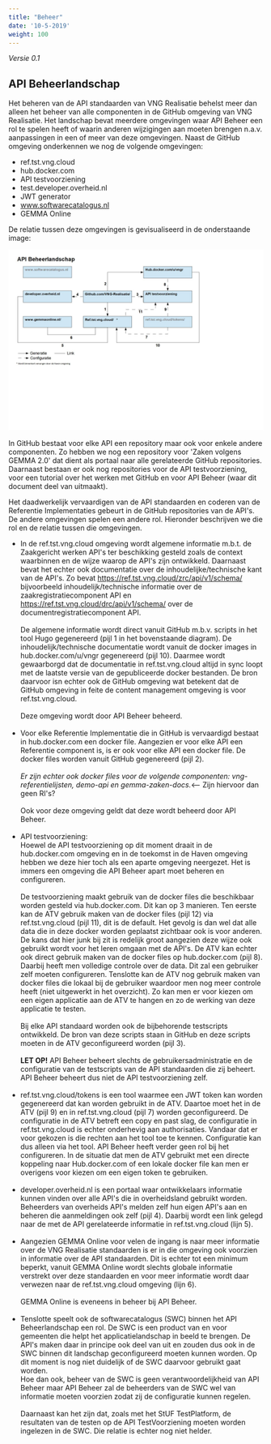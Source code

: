 ```yaml
---
title: "Beheer"
date: '10-5-2019'
weight: 100
---
```


*Versie 0.1*

## API Beheerlandschap

Het beheren van de API standaarden van VNG Realisatie behelst meer dan alleen het beheer van alle componenten in de GitHub omgeving van VNG Realisatie. Het landschap bevat meerdere omgevingen waar API Beheer een rol te spelen heeft of waarin anderen wijzigingen aan moeten brengen n.a.v. aanpassingen in een of meer van deze omgevingen. Naast de GitHub omgeving onderkennen we nog de volgende omgevingen:

- ref.tst.vng.cloud
- hub.docker.com
- API testvoorziening
- test.developer.overheid.nl
- JWT generator
- www.softwarecatalogus.nl
- GEMMA Online

De relatie tussen deze omgevingen is gevisualiseerd in de onderstaande image:

![API Beheerlandschap](https://github.com/VNG-Realisatie/api-beheer/blob/master/API%20Beheerlandschap.jpg)

In GitHub bestaat voor elke API een repository maar ook voor enkele andere componenten. Zo hebben we nog een repository voor 'Zaken volgens GEMMA 2.0' dat dient als portaal naar alle gerelateerde GitHub repositories.
Daarnaast bestaan er ook nog repositories voor de API testvoorziening, voor een tutorial over het werken met GitHub en voor API Beheer (waar dit document deel van uitmaakt).

Het daadwerkelijk vervaardigen van de API standaarden en coderen van de Referentie Implementaties gebeurt in de GitHub repositories van de API's. De andere omgevingen spelen een andere rol. Hieronder beschrijven we die rol en de relatie tussen die omgevingen.
* In de ref.tst.vng.cloud omgeving wordt algemene informatie m.b.t. de Zaakgericht werken API's ter beschikking gesteld zoals de context waarbinnen en de wijze waarop de API's zijn ontwikkeld. Daarnaast bevat het echter ook documentatie over de inhoudelijke/technische kant van de API's. Zo bevat 
https://ref.tst.vng.cloud/zrc/api/v1/schema/ bijvoorbeeld inhoudelijk/technische informatie over de zaakregistratiecomponent API en https://ref.tst.vng.cloud/drc/api/v1/schema/ over de documentregistratiecomponent API.<br/><br/>De algemene informatie wordt direct vanuit GitHub m.b.v. scripts in het tool Hugo gegenereerd (pijl 1 in het bovenstaande diagram). 
De inhoudelijk/technische documentatie wordt vanuit de docker images in hub.docker.com/u/vngr gegenereerd (pijl 10). Daarmee wordt gewaarborgd dat de documentatie in ref.tst.vng.cloud altijd in sync loopt met de laatste versie van de gepubliceerde docker bestanden. De bron daarvoor isn echter ook de GitHub omgeving wat betekent dat de GitHub omgeving in feite de content management omgeving is voor ref.tst.vng.cloud.<br/><br/>Deze omgeving wordt door API Beheer beheerd.<br/><br/>
* Voor elke Referentie Implementatie die in GitHub is vervaardigd bestaat in hub.docker.com een docker file. Aangezien er voor elke API een Referentie component is, is er ook voor elke API een docker file. De docker files worden vanuit GitHub gegenereerd (pijl 2).<br/><br/>_Er zijn echter ook docker files voor de volgende componenten: vng-referentielijsten, demo-api en  gemma-zaken-docs._<-- Zijn hiervoor dan geen RI's?<br/><br/>Ook voor deze omgeving geldt dat deze wordt beheerd door API Beheer.<br/><br/>
* API testvoorziening:<br/> 
Hoewel de API testvoorziening op dit moment draait in de hub.docker.com omgeving en in de toekomst in de Haven omgeving hebben we deze hier toch als een aparte omgeving neergezet. Het is immers een omgeving die API Beheer apart moet beheren en configureren.<br/><br/>
De testvoorziening maakt gebruik van de docker files die beschikbaar worden gesteld via hub.docker.com. Dit kan op 3 manieren. Ten eerste kan de ATV gebruik maken van de docker files (pijl 12) via ref.tst.vng.cloud (pijl 11), dit is de default. Het gevolg is dan wel dat alle data die in deze docker worden geplaatst zichtbaar ook is voor anderen. De kans dat hier junk bij zit is redelijk groot aangezien deze wijze ook gebruikt wordt voor het leren omgaan met de API's. De ATV kan echter ook direct gebruik maken van de docker files op hub.docker.com (pijl 8). Daarbij heeft men volledige controle over de data. Dit zal een gebruiker zelf moeten configureren. Tenslotte kan de ATV nog gebruik maken van docker files die lokaal bij de gebruiker waardoor men nog meer controle heeft (niet uitgewerkt in het overzicht). Zo kan men er voor kiezen om een eigen applicatie aan de ATV te hangen en zo de werking van deze applicatie te testen.<br/><br/>
Bij elke API standaard worden ook de bijbehorende testscripts ontwikkeld. De bron van deze scripts staan in GitHub en deze scripts moeten in de ATV geconfigureerd worden (pijl 3).<br/><br/>
**LET OP!** API Beheer beheert slechts de gebruikersadministratie en de configuratie van de testscripts van de API standaarden die zij beheert. API Beheer beheert dus niet de API testvoorziening zelf.<br/><br/>
* ref.tst.vng.cloud/tokens is een tool waarmee een JWT token kan worden gegenereerd dat kan worden gebruikt in de ATV. Daartoe moet het in de ATV (pijl 9) en in ref.tst.vng.cloud (pijl 7) worden geconfigureerd. De configuratie in de ATV betreft een copy en past slag, de configuratie in ref.tst.vng.cloud is echter onderhevig aan authorisaties. Vandaar dat er voor gekozen is die rechten aan het tool toe te kennen. Configuratie kan dus alleen via het tool. API Beheer heeft verder geen rol bij het configureren. In de situatie dat men de ATV gebruikt met een directe koppeling naar Hub.docker.com of een lokale docker file kan men er overigens voor kiezen om een eigen token te gebruiken.<br/><br/>
* developer.overheid.nl is een portaal waar ontwikkelaars informatie kunnen vinden over alle API's die in overheidsland gebruikt worden. Beheerders van overheids API's melden zelf hun eigen API's aan en beheren die aanmeldingen ook zelf (pijl 4). Daarbij wordt een link gelegd naar de met de API gerelateerde informatie in ref.tst.vng.cloud (lijn 5).<br/><br/>
* Aangezien GEMMA Online voor velen de ingang is naar meer informatie over de VNG Realisatie standaarden is er in die omgeving ook voorzien in informatie over de API standaarden. Dit is echter tot een minimum beperkt, vanuit GEMMA Online wordt slechts globale informatie verstrekt over deze standaarden en voor meer informatie wordt daar verwezen naar de ref.tst.vng.cloud omgeving (lijn 6).<br/><br/>GEMMA Online is eveneens in beheer bij API Beheer.<br/><br/>
* Tenslotte speelt ook de softwarecatalogus (SWC) binnen het API Beheerlandschap een rol. De SWC is een product van en voor gemeenten die helpt het applicatielandschap in beeld te brengen. De API's maken daar in principe ook deel van uit en zouden dus ook in de SWC binnen dit landschap geconfigureerd moeten kunnen worden. Op dit moment is nog niet duidelijk of de SWC daarvoor gebruikt gaat worden.<br/>Hoe dan ook, beheer van de SWC is geen verantwoordelijkheid van API Beheer maar API Beheer zal de beheerders van de SWC wel van informatie moeten voorzien zodat zij de configuratie kunnen regelen.<br/><br/>Daarnaast kan het zijn dat, zoals met het StUF TestPlatform, de resultaten van de testen op de API TestVoorziening moeten worden ingelezen in de SWC. Die relatie is echter nog niet helder.
